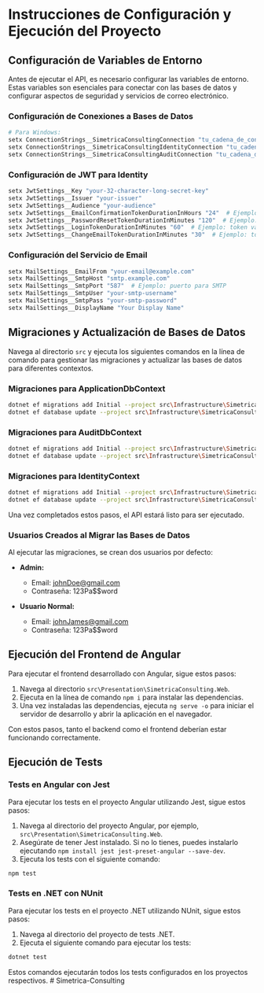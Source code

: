 
# Instrucciones de Configuración y Ejecución del Proyecto

## Configuración de Variables de Entorno

Antes de ejecutar el API, es necesario configurar las variables de entorno. Estas variables son esenciales para conectar con las bases de datos y configurar aspectos de seguridad y servicios de correo electrónico.

### Configuración de Conexiones a Bases de Datos

```bash
# Para Windows:
setx ConnectionStrings__SimetricaConsultingConnection "tu_cadena_de_conexion_aqui"
setx ConnectionStrings__SimetricaConsultingIdentityConnection "tu_cadena_de_conexion_de_identidad_aqui"
setx ConnectionStrings__SimetricaConsultingAuditConnection "tu_cadena_de_conexion_de_auditoria_aqui"
```

### Configuración de JWT para Identity

```bash
setx JwtSettings__Key "your-32-character-long-secret-key"
setx JwtSettings__Issuer "your-issuer"
setx JwtSettings__Audience "your-audience"
setx JwtSettings__EmailConfirmationTokenDurationInHours "24"  # Ejemplo: token válido por 24 horas
setx JwtSettings__PasswordResetTokenDurationInMinutes "120"  # Ejemplo: token válido por 120 minutos
setx JwtSettings__LoginTokenDurationInMinutes "60"  # Ejemplo: token válido por 60 minutos
setx JwtSettings__ChangeEmailTokenDurationInMinutes "30"  # Ejemplo: token válido por 30 minutos
```

### Configuración del Servicio de Email

```bash
setx MailSettings__EmailFrom "your-email@example.com"
setx MailSettings__SmtpHost "smtp.example.com"
setx MailSettings__SmtpPort "587"  # Ejemplo: puerto para SMTP
setx MailSettings__SmtpUser "your-smtp-username"
setx MailSettings__SmtpPass "your-smtp-password"
setx MailSettings__DisplayName "Your Display Name"
```

## Migraciones y Actualización de Bases de Datos

Navega al directorio `src` y ejecuta los siguientes comandos en la línea de comando para gestionar las migraciones y actualizar las bases de datos para diferentes contextos.

### Migraciones para ApplicationDbContext

```bash
dotnet ef migrations add Initial --project src\Infrastructure\SimetricaConsulting.Intrastructure.Persistence\SimetricaConsulting.Persistence.csproj --startup-project src\Presentation\SimetricaConsulting.API\SimetricaConsulting.API.csproj --context ApplicationDbContext
dotnet ef database update --project src\Infrastructure\SimetricaConsulting.Intrastructure.Persistence\SimetricaConsulting.Persistence.csproj --startup-project src\Presentation\SimetricaConsulting.API\SimetricaConsulting.API.csproj --context ApplicationDbContext
```

### Migraciones para AuditDbContext

```bash
dotnet ef migrations add Initial --project src\Infrastructure\SimetricaConsulting.Intrastructure.Persistence\SimetricaConsulting.Persistence.csproj --startup-project src\Presentation\SimetricaConsulting.API\SimetricaConsulting.API.csproj --context AuditDbContext
dotnet ef database update --project src\Infrastructure\SimetricaConsulting.Intrastructure.Persistence\SimetricaConsulting.Persistence.csproj --startup-project src\Presentation\SimetricaConsulting.API\SimetricaConsulting.API.csproj --context AuditDbContext
```

### Migraciones para IdentityContext

```bash
dotnet ef migrations add Initial --project src\Infrastructure\SimetricaConsulting.Intrastructure.Identity\SimetricaConsulting.Identity.csproj --startup-project src\Presentation\SimetricaConsulting.API\SimetricaConsulting.API.csproj --context IdentityContext
dotnet ef database update --project src\Infrastructure\SimetricaConsulting.Intrastructure.Identity\SimetricaConsulting.Identity.csproj --startup-project src\Presentation\SimetricaConsulting.API\SimetricaConsulting.API.csproj --context IdentityContext
```

Una vez completados estos pasos, el API estará listo para ser ejecutado.

### Usuarios Creados al Migrar las Bases de Datos

Al ejecutar las migraciones, se crean dos usuarios por defecto:

- **Admin:**
  - Email: johnDoe@gmail.com
  - Contraseña: 123Pa$$word

- **Usuario Normal:**
  - Email: johnJames@gmail.com
  - Contraseña: 123Pa$$word

## Ejecución del Frontend de Angular

Para ejecutar el frontend desarrollado con Angular, sigue estos pasos:

1. Navega al directorio `src\Presentation\SimetricaConsulting.Web`.
2. Ejecuta en la línea de comando `npm i` para instalar las dependencias.
3. Una vez instaladas las dependencias, ejecuta `ng serve -o` para iniciar el servidor de desarrollo y abrir la aplicación en el navegador.

Con estos pasos, tanto el backend como el frontend deberían estar funcionando correctamente.

## Ejecución de Tests

### Tests en Angular con Jest

Para ejecutar los tests en el proyecto Angular utilizando Jest, sigue estos pasos:

1. Navega al directorio del proyecto Angular, por ejemplo, `src\Presentation\SimetricaConsulting.Web`.
2. Asegúrate de tener Jest instalado. Si no lo tienes, puedes instalarlo ejecutando `npm install jest jest-preset-angular --save-dev`.
3. Ejecuta los tests con el siguiente comando:

```bash
npm test
```

### Tests en .NET con NUnit

Para ejecutar los tests en el proyecto .NET utilizando NUnit, sigue estos pasos:

1. Navega al directorio del proyecto de tests .NET.
2. Ejecuta el siguiente comando para ejecutar los tests:

```bash
dotnet test
```

Estos comandos ejecutarán todos los tests configurados en los proyectos respectivos.
#   S i m e t r i c a - C o n s u l t i n g  
 
